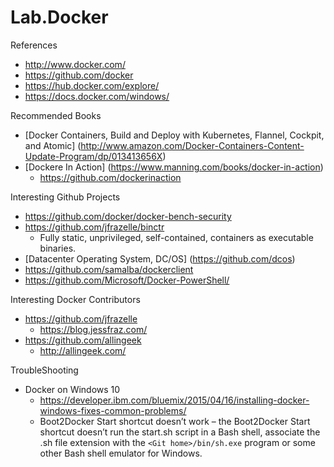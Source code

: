 # Lab.Docker

References
* http://www.docker.com/ 
* https://github.com/docker 
* https://hub.docker.com/explore/
* https://docs.docker.com/windows/

Recommended Books
* [Docker Containers, Build and Deploy with Kubernetes, Flannel, Cockpit, and Atomic] (http://www.amazon.com/Docker-Containers-Content-Update-Program/dp/013413656X)
* [Dockere In Action] (https://www.manning.com/books/docker-in-action) 
	* https://github.com/dockerinaction 

Interesting Github Projects
* https://github.com/docker/docker-bench-security 
* https://github.com/jfrazelle/binctr
	* Fully static, unprivileged, self-contained, containers as executable binaries.
* [Datacenter Operating System, DC/OS] (https://github.com/dcos)
* https://github.com/samalba/dockerclient 
* https://github.com/Microsoft/Docker-PowerShell/


Interesting Docker Contributors
* https://github.com/jfrazelle
	* https://blog.jessfraz.com/
* https://github.com/allingeek
	* http://allingeek.com/


TroubleShooting
* Docker on Windows 10
	* https://developer.ibm.com/bluemix/2015/04/16/installing-docker-windows-fixes-common-problems/
	* Boot2Docker Start shortcut doesn’t work – the Boot2Docker Start shortcut doesn’t run the start.sh script in a Bash shell, associate the .sh file extension with the ```<Git home>/bin/sh.exe``` program or some other Bash shell emulator for Windows.
